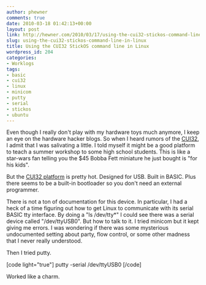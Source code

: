 ```yaml
---
author: phewner
comments: true
date: 2010-03-18 01:42:13+00:00
layout: post
link: http://hewner.com/2010/03/17/using-the-cui32-stickos-command-line-in-linux/
slug: using-the-cui32-stickos-command-line-in-linux
title: Using the CUI32 StickOS command line in Linux
wordpress_id: 204
categories:
- Worklogs
tags:
- basic
- cui32
- linux
- minicom
- putty
- serial
- stickos
- ubuntu
---
```


Even though I really don't play with my hardware toys much anymore, I keep an eye on the hardware hacker blogs.  So when I heard rumors of the [CUI32](http://www.sparkfun.com/commerce/product_info.php?products_id=9645), I admit that I was salivating a little.  I told myself it might be a good platform to teach a summer workshop to some high school students.  This is like a star-wars fan telling you the $45 Bobba Fett miniature he just bought is "for his kids".

But the [CUI32 platform](http://code.google.com/p/cui32/) is pretty hot.  Designed for USB.  Built in BASIC.  Plus there seems to be a built-in bootloader so you don't need an external programmer.

There is not a ton of documentation for this device.  In particular, I had a heck of a time figuring out how to get Linux to communicate with its serial BASIC tty interface.  By doing a "ls /dev/tty*" I could see there was a serial device called "/dev/ttyUSB0".  But how to talk to it.  I tried minicom but it kept giving me errors.  I was wondering if there was some mysterious undocumented setting about party, flow control, or some other madness that I never really understood.

Then I tried putty.

[code light="true"]
putty -serial /dev/ttyUSB0
[/code]

Worked like a charm.

